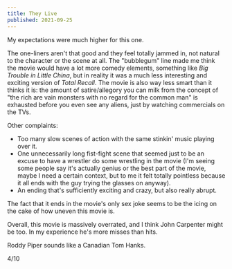 ```yaml
---
title: They Live
published: 2021-09-25
---
```


My expectations were much higher for this one.

The one-liners aren't that good and they feel totally jammed in, not natural to the character or the scene at all. The "bubblegum" line made me think the movie would have a lot more comedy elements, something like _Big Trouble in Little China_, but in reality it was a much less interesting and exciting version of _Total Recall_. The movie is also way less smart than it thinks it is: the amount of satire/allegory you can milk from the concept of "the rich are vain monsters with no regard for the common man" is exhausted before you even see any aliens, just by watching commercials on the TVs.

Other complaints:
- Too many slow scenes of action with the same stinkin' music playing over it.
- One unnecessarily long fist-fight scene that seemed just to be an excuse to have a wrestler do some wrestling in the movie (I'm seeing some people say it's actually genius or the best part of the movie, maybe I need a certain context, but to me it felt totally pointless because it all ends with the guy trying the glasses on anyway).
- An ending that's sufficiently exciting and crazy, but also really abrupt.

The fact that it ends in the movie's only sex joke seems to be the icing on the cake of how uneven this movie is.

Overall, this movie is massively overrated, and I think John Carpenter might be too. In my experience he's more misses than hits.

Roddy Piper sounds like a Canadian Tom Hanks.

4/10

